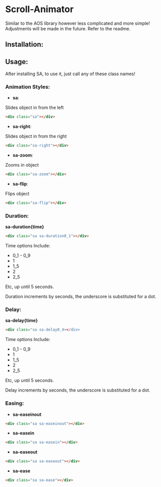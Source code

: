 # Scroll-Animator
Similar to the AOS library however less complicated and more simple! Adjustments will be made in the future. Refer to the readme.

## Installation:

## Usage:
After installing SA, to use it, just call any of these class names!

### Animation Styles:
- **sa**:

Slides object in from the left
``` html
<div class="sa"></div>
```

- **sa-right**:

Slides object in from the right
``` html
<div class="sa-right"></div>
```

- **sa-zoom**:

Zooms in object
``` html
<div class="sa-zoom"></div>
```

- **sa-flip**:

Flips object
``` html
<div class="sa-flip"></div>
```

### Duration:

**sa-duration{time}**
``` html
<div class="sa sa-duration0_1"></div>
```

Time options Include:
- 0_1 - 0_9
- 1
- 1_5
- 2
- 2_5

Etc, up until 5 seconds.

Duration increments by seconds, the underscore is substituted for a dot. 


### Delay:

**sa-delay{time}**
``` html
<div class="sa sa-delay0_4></div>
```

Time options Include:
- 0_1 - 0_9
- 1
- 1_5
- 2
- 2_5

Etc, up until 5 seconds.

Delay increments by seconds, the underscore is substituted for a dot. 

### Easing:


- **sa-easeinout**

``` html
<div class="sa sa-easeinout"></div>
```

- **sa-easein**

``` html
<div class="sa sa-easein"></div>
```

- **sa-easeout**

``` html
<div class="sa sa-easeout"></div>
```

- **sa-ease**

``` html
<div class="sa sa-ease"></div>
```
